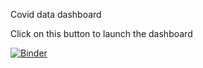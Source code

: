 Covid data dashboard

Click on this button to launch the dashboard

[![Binder](https://mybinder.org/badge_logo.svg)](https://mybinder.org/v2/gh/Potato-King/CovidDashboard/HEAD?urlpath=voila%2Frender%2FDashboard.ipynb)
